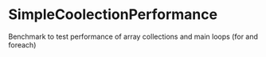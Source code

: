 # SimpleCoolectionPerformance
Benchmark to test performance of  array collections and  main loops (for and foreach)
